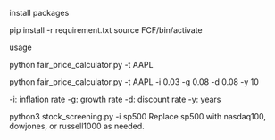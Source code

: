 install packages

pip install -r requirement.txt
source FCF/bin/activate

usage 

python fair_price_calculator.py -t AAPL

python fair_price_calculator.py -t AAPL -i 0.03 -g 0.08 -d 0.08 -y 10

-i: inflation rate
-g: growth rate
-d: discount rate
-y: years

python3 stock_screening.py -i sp500
Replace sp500 with nasdaq100, dowjones, or russell1000 as needed.
